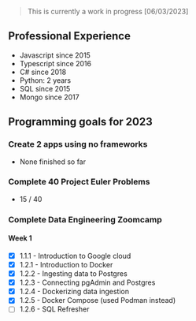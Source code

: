 
> This is currently a work in progress [06/03/2023]

## Professional Experience

- Javascript since 2015
- Typescript since 2016
- C# since 2018
- Python: 2 years
- SQL since 2015
- Mongo since 2017

## Programming goals for 2023

### Create 2 apps using no frameworks
- None finished so far

### Complete 40 Project Euler Problems
- 15 / 40

### Complete Data Engineering Zoomcamp

#### Week 1
- [x] 1.1.1 - Introduction to Google cloud
- [x] 1.2.1 - Introduction to Docker
- [x] 1.2.2 - Ingesting data to Postgres
- [x] 1.2.3 - Connecting pgAdmin and Postgres
- [x] 1.2.4 - Dockerizing data ingestion
- [x] 1.2.5 - Docker Compose (used Podman instead)
- [ ] 1.2.6 - SQL Refresher
